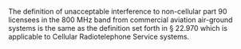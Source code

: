 The definition of unacceptable interference to non-cellular part 90 licensees in the 800 MHz band from commercial aviation air-ground systems is the same as the definition set forth in § 22.970 which is applicable to Cellular Radiotelephone Service systems.

